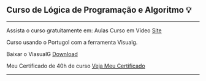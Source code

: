 ## Curso de Lógica de Programação e Algoritmo :bulb:

------

Assista o curso gratuitamente em: Aulas Curso em Vídeo [Site](https://www.cursoemvideo.com/meus-cursos/)

Curso usando o Portugol com a ferramenta Visualg.

Baixar o ViasualG [Download](https://visualg3.com.br/baixar-o-visualg3-0/)

Meu Certificado de 40h de curso [Veja Meu Certificado](https://drive.google.com/file/d/1KE_LzDmOOWTl7QG-NjwW3pDIi38NRIIb/view?usp=sharing)

------

